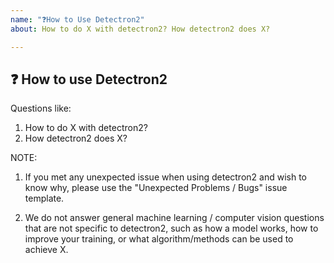 ```yaml
---
name: "❓How to Use Detectron2"
about: How to do X with detectron2? How detectron2 does X?

---
```


## ❓ How to use Detectron2

Questions like:

1. How to do X with detectron2?
2. How detectron2 does X?

NOTE:

1. If you met any unexpected issue when using detectron2 and wish to know why,
   please use the "Unexpected Problems / Bugs" issue template.

2. We do not answer general machine learning / computer vision questions that are not specific to
	 detectron2, such as how a model works, how to improve your training, or what algorithm/methods can be
	 used to achieve X.
